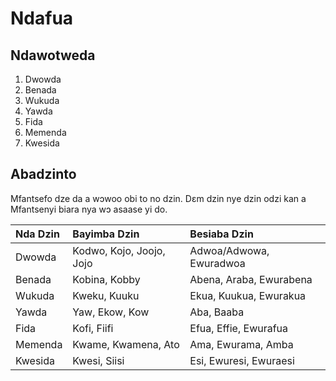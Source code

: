 # Ndafua

## Ndawotweda
1. Dwowda 
2. Benada
3. Wukuda
4. Yawda
5. Fida
6. Memenda
7. Kwesida

## Abadzinto
Mfantsefo dze da a wɔwoo obi to no dzin. Dɛm dzin nye dzin odzi kan a Mfantsenyi biara nya wɔ asaase yi do.


| Nda Dzin      | Bayimba Dzin              | Besiaba Dzin              |
| :------------ |:--------------------------|:--------------------------|
| Dwowda        | Kodwo, Kojo, Joojo, Jojo  | Adwoa/Adwowa, Ewuradwoa   |
| Benada        | Kobina, Kobby             | Abena, Araba, Ewurabena   |
| Wukuda        | Kweku, Kuuku              | Ekua, Kuukua, Ewurakua    |
| Yawda         | Yaw, Ekow, Kow            | Aba, Baaba                |
| Fida          | Kofi, Fiifi               | Efua, Effie, Ewurafua     |
| Memenda       | Kwame, Kwamena, Ato       | Ama, Ewurama, Amba        |
| Kwesida       | Kwesi, Siisi              | Esi, Ewuresi, Ewuraesi    |